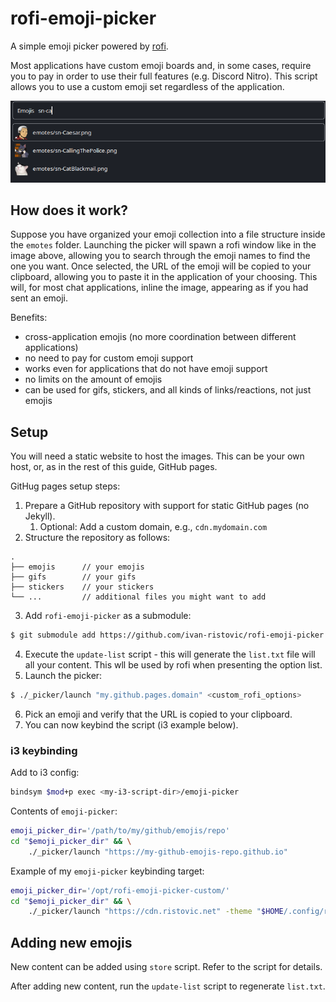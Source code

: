 # rofi-emoji-picker

A simple emoji picker powered by [rofi](https://github.com/davatorium/rofi).

Most applications have custom emoji boards and, in some cases, require you to pay in order to use their full features (e.g. Discord Nitro). This script allows you to use a custom emoji set regardless of the application.

![](./screenshots/sample.png)

## How does it work?

Suppose you have organized your emoji collection into a file structure inside the `emotes` folder.
Launching the picker will spawn a rofi window like in the image above, allowing you to search through the emoji names to find the one you want.
Once selected, the URL of the emoji will be copied to your clipboard, allowing you to paste it in the application of your choosing.
This will, for most chat applications, inline the image, appearing as if you had sent an emoji.

Benefits:
- cross-application emojis (no more coordination between different applications)
- no need to pay for custom emoji support
- works even for applications that do not have emoji support
- no limits on the amount of emojis
- can be used for gifs, stickers, and all kinds of links/reactions, not just emojis

## Setup

You will need a static website to host the images. This can be your own host, or, as in the rest of this guide, GitHub pages.

GitHug pages setup steps:
1. Prepare a GitHub repository with support for static GitHub pages (no Jekyll).
    1. Optional: Add a custom domain, e.g., `cdn.mydomain.com`
2. Structure the repository as follows:
```
.
├── emojis      // your emojis
├── gifs        // your gifs
├── stickers    // your stickers
└── ...         // additional files you might want to add
```
3. Add `rofi-emoji-picker` as a submodule:
```bash
$ git submodule add https://github.com/ivan-ristovic/rofi-emoji-picker _picker
```
4. Execute the `update-list` script - this will generate the `list.txt` file will all your content. This wll be used by rofi when presenting the option list.
5. Launch the picker:
```bash
$ ./_picker/launch "my.github.pages.domain" <custom_rofi_options>
```
6. Pick an emoji and verify that the URL is copied to your clipboard.
7. You can now keybind the script (i3 example below).

### i3 keybinding

Add to i3 config:
```bash
bindsym $mod+p exec <my-i3-script-dir>/emoji-picker
``` 

Contents of `emoji-picker`:
```bash
emoji_picker_dir='/path/to/my/github/emojis/repo'
cd "$emoji_picker_dir" && \
    ./_picker/launch "https://my-github-emojis-repo.github.io"
```

Example of my `emoji-picker` keybinding target:
```bash
emoji_picker_dir='/opt/rofi-emoji-picker-custom/'
cd "$emoji_picker_dir" && \
    ./_picker/launch "https://cdn.ristovic.net" -theme "$HOME/.config/rofi/launchers/type-3/style-5.rasi"
```

## Adding new emojis

New content can be added using `store` script. Refer to the script for details.

After adding new content, run the `update-list` script to regenerate `list.txt`.
